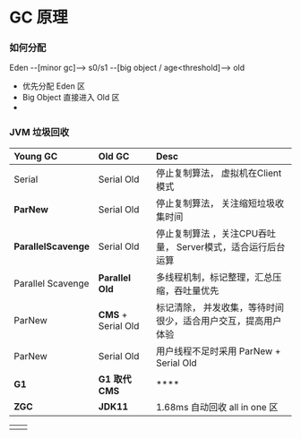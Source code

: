 # GC 原理

### 如何分配

Eden --\[minor gc\]--&gt; s0/s1 --\[big object   /  age&lt;threshold\]--&gt; old

* 优先分配 Eden 区
* Big Object 直接进入 Old 区
* 
### 

### JVM 垃圾回收

| Young GC | Old GC | Desc |
| :--- | :--- | :--- |
| Serial | Serial Old | 停止复制算法， 虚拟机在Client模式 |
| **ParNew** | Serial Old | 停止复制算法， 关注缩短垃圾收集时间 |
| **ParallelScavenge** | Serial Old | 停止复制算法 ，关注CPU吞吐量， Server模式，适合运行后台运算 |
| Parallel Scavenge | **Parallel Old** | 多线程机制，标记整理，汇总压缩，吞吐量优先 |
| ParNew | **CMS** + Serial Old | 标记清除， 并发收集，等待时间很少，适合用户交互，提高用户体验 |
| ParNew | Serial Old | 用户线程不足时采用 ParNew + Serial Old |
| **G1** | **G1 取代 CMS** | \*\*\*\* |
| **ZGC** | **JDK11** | 1.68ms 自动回收 all in one 区 |

|  |  |
| :--- | :--- |
|  |  |

